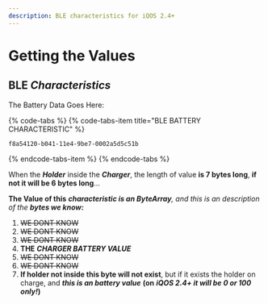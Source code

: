 ```yaml
---
description: BLE characteristics for iQOS 2.4+
---
```


# Getting the Values

## **BLE** _Characteristics_

The Battery Data Goes Here: 

{% code-tabs %}
{% code-tabs-item title="BLE BATTERY CHARACTERISTIC" %}
```text
f8a54120-b041-11e4-9be7-0002a5d5c51b
```
{% endcode-tabs-item %}
{% endcode-tabs %}

When the _**Holder**_ inside the _**Charger**_, the length of value **is 7 bytes long**, **if not it will be 6 bytes long**...

**The Value of this** _**characteristic is an ByteArray**, and this is an description of the **bytes we know:**_

1. ~~WE DONT KNOW~~
2. ~~WE DONT KNOW~~
3. ~~WE DONT KNOW~~
4. **THE** _**CHARGER BATTERY VALUE**_
5. ~~WE DONT KNOW~~
6. ~~WE DONT KNOW~~
7. **If holder not inside this byte will not exist**, but if it exists the holder on charge, and _**this is an battery value**_ **\(on** _**iQOS 2.4+ it will be 0 or 100 only!**_**\)**



